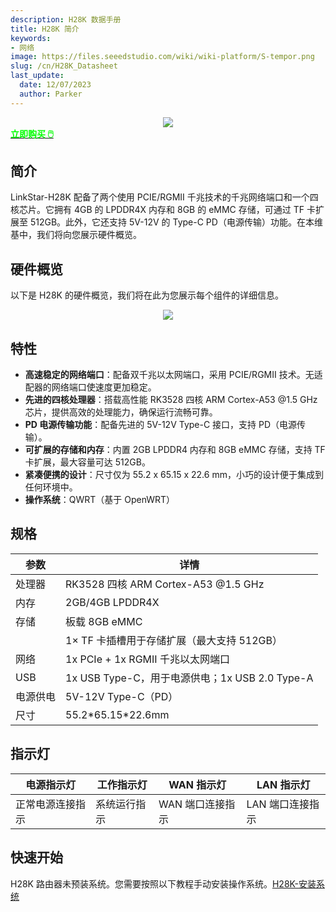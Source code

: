 ```yaml
---
description: H28K 数据手册
title: H28K 简介
keywords:
- 网络
image: https://files.seeedstudio.com/wiki/wiki-platform/S-tempor.png
slug: /cn/H28K_Datasheet
last_update:
  date: 12/07/2023
  author: Parker
---
```


<!-- ---
name: 带有 8GB eMMC 和 QWRT 支持的 H28K 路由器
category: 
bzurl: 
prodimagename:
surveyurl: 
sku: *******
tags:
--- -->

<div align="center"><img width={500} src="https://files.seeedstudio.com/wiki/H28K/Overview.jpg" /></div>

<div class="get_one_now_container" style={{textAlign: 'center'}}>
    <a class="get_one_now_item" href="https://www.seeedstudio.com/LinkStar-H28K-0208-p-5848.html">
            <strong><span><font color={'FFFFFF'} size={"4"}> 立即购买 🖱️</font></span></strong>
    </a>
</div>

## 简介

LinkStar-H28K 配备了两个使用 PCIE/RGMII 千兆技术的千兆网络端口和一个四核芯片。它拥有 4GB 的 LPDDR4X 内存和 8GB 的 eMMC 存储，可通过 TF 卡扩展至 512GB。此外，它还支持 5V-12V 的 Type-C PD（电源传输）功能。在本维基中，我们将向您展示硬件概览。

## 硬件概览

以下是 H28K 的硬件概览，我们将在此为您展示每个组件的详细信息。

<div align="center"><img width={500} src="https://files.seeedstudio.com/wiki/H28K/29.png" /></div>

## 特性

- **高速稳定的网络端口**：配备双千兆以太网端口，采用 PCIE/RGMII 技术。无适配器的网络端口使速度更加稳定。
- **先进的四核处理器**：搭载高性能 RK3528 四核 ARM Cortex-A53 @1.5 GHz 芯片，提供高效的处理能力，确保运行流畅可靠。
- **PD 电源传输功能**：配备先进的 5V-12V Type-C 接口，支持 PD（电源传输）。
- **可扩展的存储和内存**：内置 2GB LPDDR4 内存和 8GB eMMC 存储，支持 TF 卡扩展，最大容量可达 512GB。
- **紧凑便携的设计**：尺寸仅为 55.2 x 65.15 x 22.6 mm，小巧的设计便于集成到任何环境中。
- **操作系统**：QWRT（基于 OpenWRT）

## 规格

| **参数**       | **详情**                                                     |
| -------------- | ----------------------------------------------------------- |
| 处理器         | RK3528 四核 ARM Cortex-A53 @1.5 GHz                          |
| 内存           | 2GB/4GB LPDDR4X                                             |
| 存储           | 板载 8GB eMMC                                               |
|                | 1× TF 卡插槽用于存储扩展（最大支持 512GB）                   |
| 网络           | 1x PCIe + 1x RGMII 千兆以太网端口                           |
| USB            | 1x USB Type-C，用于电源供电；1x USB 2.0 Type-A              |
| 电源供电       | 5V-12V Type-C（PD）                                         |
| 尺寸           | 55.2\*65.15\*22.6mm                                        |

## 指示灯

| 电源指示灯                 | 工作指示灯                 | WAN 指示灯                   | LAN 指示灯                   |
| -------------------------- | -------------------------- | ---------------------------- | ---------------------------- |
| 正常电源连接指示           | 系统运行指示               | WAN 端口连接指示             | LAN 端口连接指示             |

## 快速开始

H28K 路由器未预装系统。您需要按照以下教程手动安装操作系统。[H28K-安装系统](/cn/H28K-install-system)

<div class="button_tech_support_container">
<a href="https://forum.seeedstudio.com/" class="button_forum"></a> 
<a href="https://www.seeedstudio.com/contacts" class="button_email"></a>
</div>

<div class="button_tech_support_container">
<a href="https://discord.gg/eWkprNDMU7" class="button_discord"></a> 
<a href="https://github.com/Seeed-Studio/wiki-documents/discussions/69" class="button_discussion"></a>
</div>